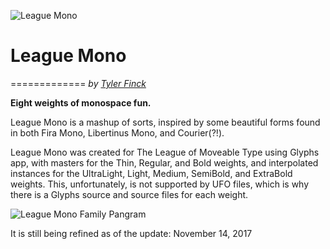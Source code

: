 ![League Mono](https://raw.githubusercontent.com/sursly/leaguemono/master/leaguemono-sample.png)

# League Mono
=============
_by [Tyler Finck](http://www.tylerfinck.com)_

**Eight weights of monospace fun.** 

League Mono is a mashup of sorts, inspired by some beautiful forms found in both Fira Mono, Libertinus Mono, and Courier(?!). 

League Mono was created for The League of Moveable Type using Glyphs app, with masters for the Thin, Regular, and Bold weights, and interpolated instances for the UltraLight, Light, Medium, SemiBold, and ExtraBold weights. This, unfortunately, is not supported by UFO files, which is why there is a Glyphs source and source files for each weight.

![League Mono Family Pangram](https://raw.githubusercontent.com/sursly/leaguemono/master/leaguemono-family-pangram.png)

It is still being refined as of the update: November 14, 2017

